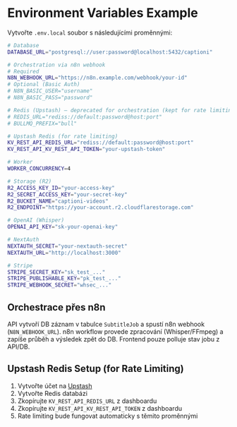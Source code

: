 # Environment Variables Example

Vytvořte `.env.local` soubor s následujícími proměnnými:

```bash
# Database
DATABASE_URL="postgresql://user:password@localhost:5432/captioni"

# Orchestration via n8n webhook
# Required
N8N_WEBHOOK_URL="https://n8n.example.com/webhook/your-id"
# Optional (Basic Auth)
# N8N_BASIC_USER="username"
# N8N_BASIC_PASS="password"

# Redis (Upstash) – deprecated for orchestration (kept for rate limiting only)
# REDIS_URL="rediss://default:password@host:port"
# BULLMQ_PREFIX="bull"

# Upstash Redis (for rate limiting)
KV_REST_API_REDIS_URL="rediss://default:password@host:port"
KV_REST_API_KV_REST_API_TOKEN="your-upstash-token"

# Worker
WORKER_CONCURRENCY=4

# Storage (R2)
R2_ACCESS_KEY_ID="your-access-key"
R2_SECRET_ACCESS_KEY="your-secret-key"
R2_BUCKET_NAME="captioni-videos"
R2_ENDPOINT="https://your-account.r2.cloudflarestorage.com"

# OpenAI (Whisper)
OPENAI_API_KEY="sk-your-openai-key"

# NextAuth
NEXTAUTH_SECRET="your-nextauth-secret"
NEXTAUTH_URL="http://localhost:3000"

# Stripe
STRIPE_SECRET_KEY="sk_test_..."
STRIPE_PUBLISHABLE_KEY="pk_test_..."
STRIPE_WEBHOOK_SECRET="whsec_..."
```

## Orchestrace přes n8n

API vytvoří DB záznam v tabulce `SubtitleJob` a spustí n8n webhook (`N8N_WEBHOOK_URL`). n8n workflow provede zpracování (Whisper/FFmpeg) a zapíše průběh a výsledek zpět do DB. Frontend pouze polluje stav jobu z API/DB.

## Upstash Redis Setup (for Rate Limiting)

1. Vytvořte účet na [Upstash](https://upstash.com/)
2. Vytvořte Redis databázi
3. Zkopírujte `KV_REST_API_REDIS_URL` z dashboardu
4. Zkopírujte `KV_REST_API_KV_REST_API_TOKEN` z dashboardu
5. Rate limiting bude fungovat automaticky s těmito proměnnými
